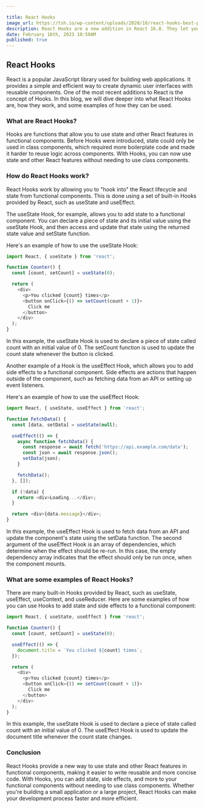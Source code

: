 ```yaml
---

title: React Hooks
image_url: https://tsh.io/wp-content/uploads/2020/10/react-hooks-best-practices-lead_.jpg
description: React Hooks are a new addition in React 16.8. They let you use state and other React features without writing a class.
date: February 16th, 2023 10:50AM
published: true
---
```


## React Hooks

React is a popular JavaScript library used for building web applications. It provides a simple and efficient way to create dynamic user interfaces with reusable components. One of the most recent additions to React is the concept of Hooks. In this blog, we will dive deeper into what React Hooks are, how they work, and some examples of how they can be used.

### What are React Hooks?

Hooks are functions that allow you to use state and other React features in functional components. Before Hooks were introduced, state could only be used in class components, which required more boilerplate code and made it harder to reuse logic across components. With Hooks, you can now use state and other React features without needing to use class components.

### How do React Hooks work?

React Hooks work by allowing you to "hook into" the React lifecycle and state from functional components. This is done using a set of built-in Hooks provided by React, such as useState and useEffect.

The useState Hook, for example, allows you to add state to a functional component. You can declare a piece of state and its initial value using the useState Hook, and then access and update that state using the returned state value and setState function.

Here's an example of how to use the useState Hook:

```javascript
import React, { useState } from 'react';

function Counter() {
  const [count, setCount] = useState(0);

  return (
    <div>
      <p>You clicked {count} times</p>
      <button onClick={() => setCount(count + 1)}>
        Click me
      </button>
    </div>
  );
}
```

In this example, the useState Hook is used to declare a piece of state called count with an initial value of 0. The setCount function is used to update the count state whenever the button is clicked.

Another example of a Hook is the useEffect Hook, which allows you to add side effects to a functional component. Side effects are actions that happen outside of the component, such as fetching data from an API or setting up event listeners.

Here's an example of how to use the useEffect Hook:

```javascript
import React, { useState, useEffect } from 'react';

function FetchData() {
  const [data, setData] = useState(null);

  useEffect(() => {
    async function fetchData() {
      const response = await fetch('https://api.example.com/data');
      const json = await response.json();
      setData(json);
    }

    fetchData();
  }, []);

  if (!data) {
    return <div>Loading...</div>;
  }

  return <div>{data.message}</div>;
}

```

In this example, the useEffect Hook is used to fetch data from an API and update the component's state using the setData function. The second argument of the useEffect Hook is an array of dependencies, which determine when the effect should be re-run. In this case, the empty dependency array indicates that the effect should only be run once, when the component mounts.

### What are some examples of React Hooks?

There are many built-in Hooks provided by React, such as useState, useEffect, useContext, and useReducer. Here are some examples of how you can use Hooks to add state and side effects to a functional component:

```javascript
import React, { useState, useEffect } from 'react';

function Counter() {
  const [count, setCount] = useState(0);

  useEffect(() => {
    document.title = `You clicked ${count} times`;
  });

  return (
    <div>
      <p>You clicked {count} times</p>
      <button onClick={() => setCount(count + 1)}>
        Click me
      </button>
    </div>
  );
}
```

In this example, the useState Hook is used to declare a piece of state called count with an initial value of 0. The useEffect Hook is used to update the document title whenever the count state changes.

### Conclusion

React Hooks provide a new way to use state and other React features in functional components, making it easier to write reusable and more concise code. With Hooks, you can add state, side effects, and more to your functional components without needing to use class components. Whether you're building a small application or a large project, React Hooks can make your development process faster and more efficient.
